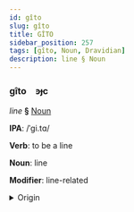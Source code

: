 ```yaml
---
id: gîto
slug: gîto
title: GÎTO
sidebar_position: 257
tags: [gîto, Noun, Dravidian]
description: line § Noun
---
```


### gîto&emsp;<span kind="abugida">ꜿɟc</span>

*line* **§** [Noun](../../tags/Noun)

**IPA**: /ˈgi.tɑ/

**Verb**: to be a line

**Noun**: line

**Modifier**: line-related

<details>
    <summary>Origin</summary>
    Telugu గీత gīta /giː.ta/<br/>
    <em>Dravidian Language Family</em>
</details>